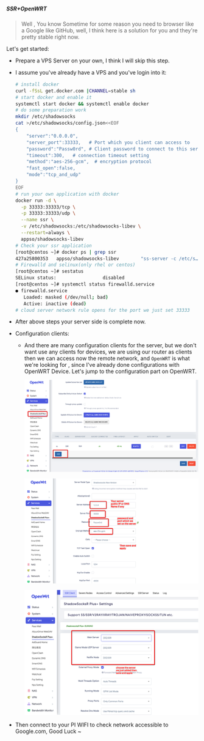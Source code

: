 #####  SSR+OpenWRT

> Well , You know Sometime for some reason you need to browser like a Google like GitHub, well, I think here is a solution for you and they're pretty stable right now.

Let's get started:

- Prepare a VPS Server on your own, I think I will skip this step.

- I assume you've already have a VPS and you've login into it:

  ```bash
  # install docker
  curl -fSsL get.docker.com |CHANNEL=stable sh
  # start docker and enable it
  systemctl start docker && systemctl enable docker
  # do some preparation work
  mkdir /etc/shadowsocks 
  cat >/etc/shadowsocks/config.json<<EOF
  {
      "server":"0.0.0.0",
      "server_port":33333,   # Port which you client can access to
      "password":"Passw0rd", # Client password to connect to this server
      "timeout":300,   # connection timeout setting
      "method":"aes-256-gcm",  # encryption protocol
      "fast_open":false,
      "mode":"tcp_and_udp"
  }
  EOF
  # run your own application with docker
  docker run -d \
  	-p 33333:33333/tcp \
  	-p 33333:33333/udp \
  	--name ssr \
  	-v /etc/shadowsocks:/etc/shadowsocks-libev \
  	--restart=always \
  	appso/shadowsocks-libev
  # Check your ssr application
  [root@centos ~]# docker ps | grep ssr
  427a25800353   appso/shadowsocks-libev        "ss-server -c /etc/s…"   11 hours ago   Up 11 hours             0.0.0.0:1139->1139/tcp, 0.0.0.0:1139->1139/udp, :::1139->1139/tcp, :::1139->1139/udp   ssr
  # Firewalld and selinux(only rhel or centos)
  [root@centos ~]# sestatus 
  SELinux status:                 disabled
  [root@centos ~]# systemctl status firewalld.service 
  ● firewalld.service
     Loaded: masked (/dev/null; bad)
     Active: inactive (dead)
  # cloud server network rule opens for the port we just set 33333
  ```

- After above  steps your server side is complete now.

- Configuration clients:

  - And there are many configuration clients for the server, but we don't want use any clients for devices, we are using our router as clients then we can access now the remote network, and `OpenWRT` is what  we're looking for , since I've already done configurations with OpenWRT Device. Let's jump to the configuration part on OpenWRT.

    ![image-20220227125220111](images/image-20220227125220111.png)

    ![image-20220227125632059](images/image-20220227125632059.png)

    ![image-20220227125803044](images/image-20220227125803044.png)

- Then connect to your PI WIFI to check network accessible to Google.com, Good Luck ~
